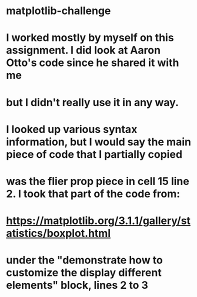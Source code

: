 # matplotlib-challenge

# I worked mostly by myself on this assignment. I did look at Aaron Otto's code since he shared it with me
# but I didn't really use it in any way.

# I looked up various syntax information, but I would say the main piece of code that I partially copied
# was the flier prop piece in cell 15 line 2. I took that part of the code from:

# https://matplotlib.org/3.1.1/gallery/statistics/boxplot.html
# under the "demonstrate how to customize the display different elements" block, lines 2 to 3